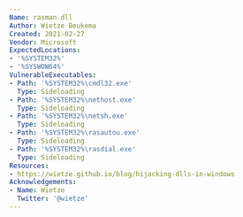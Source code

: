 ```yaml
---
Name: rasman.dll
Author: Wietze Beukema
Created: 2021-02-27
Vendor: Microsoft
ExpectedLocations:
- '%SYSTEM32%'
- '%SYSWOW64%'
VulnerableExecutables:
- Path: '%SYSTEM32%\cmdl32.exe'
  Type: Sideloading
- Path: '%SYSTEM32%\nethost.exe'
  Type: Sideloading
- Path: '%SYSTEM32%\netsh.exe'
  Type: Sideloading
- Path: '%SYSTEM32%\rasautou.exe'
  Type: Sideloading
- Path: '%SYSTEM32%\rasdial.exe'
  Type: Sideloading
Resources:
- https://wietze.github.io/blog/hijacking-dlls-in-windows
Acknowledgements:
- Name: Wietze
  Twitter: '@wietze'
---
```


